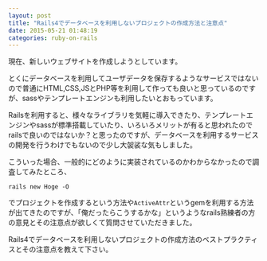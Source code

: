 ```yaml
---
layout: post
title: "Rails4でデータベースを利用しないプロジェクトの作成方法と注意点"
date: 2015-05-21 01:48:19
categories: ruby-on-rails
---
```

<p>現在、新しいウェブサイトを作成しようとしています。</p>

<p>とくにデータベースを利用してユーザデータを保存するようなサービスではないので普通にHTML,CSS,JSとPHP等を利用して作っても良いと思っているのですが、sassやテンプレートエンジンも利用したいとおもっています。</p>

<p>Railsを利用すると、様々なライブラリを気軽に導入できたり、テンプレートエンジンやsassが標準搭載していたり、いろいろメリットが有ると思われたのでrailsで良いのではないか？と思ったのですが、データベースを利用するサービスの開発を行うわけでもないので少し大袈裟な気もしました。</p>

<p>こういった場合、一般的にどのように実装されているのかわからなかったので調査してみたところ、</p>

<pre><code>rails new Hoge -O
</code></pre>

<p>でプロジェクトを作成するという方法や<code>ActiveAttr</code>というgemを利用する方法が出てきたのですが、「俺だったらこうするかな」というようなrails熟練者の方の意見とその注意点が欲しくて質問させていただきました。</p>

<p>Rails4でデータベースを利用しないプロジェクトの作成方法のベストプラクティスとその注意点を教えて下さい。</p>
